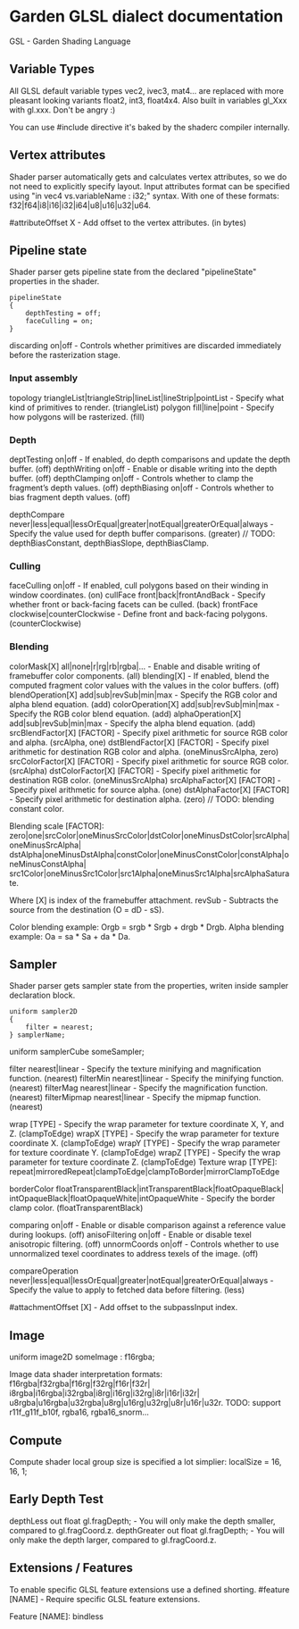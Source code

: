# Garden GLSL dialect documentation

GSL - Garden Shading Language

## Variable Types

All GLSL default variable types vec2, ivec3, mat4... are replaced with
more pleasant looking variants float2, int3, float4x4. Also built in variables gl_Xxx with gl.xxx. Don't be angry :)

You can use #include directive it's baked by the shaderc compiler internally.

## Vertex attributes

Shader parser automatically gets and calculates vertex attributes, so we do not need to explicitly specify layout. 
Input attributes format can be specified using "in vec4 vs.variableName : i32;" syntax.
With one of these formats: f32|f64|i8|i16|i32|i64|u8|u16|u32|u64.

#attributeOffset X - Add offset to the vertex attributes. (in bytes)

## Pipeline state

Shader parser gets pipeline state from the declared "pipelineState" properties in the shader.

```
pipelineState
{
    depthTesting = off;
    faceCulling = on;
}
```

discarding on|off - Controls whether primitives are discarded immediately before the rasterization stage.

### Input assembly

topology triangleList|triangleStrip|lineList|lineStrip|pointList -
	Specify what kind of primitives to render. (triangleList)
polygon fill|line|point - Specify how polygons will be rasterized. (fill)

### Depth

deptTesting on|off - If enabled, do depth comparisons and update the depth buffer. (off)
depthWriting on|off - Enable or disable writing into the depth buffer. (off)
depthClamping on|off - Controls whether to clamp the fragment’s depth values. (off)
depthBiasing on|off - Controls whether to bias fragment depth values. (off)

depthCompare never|less|equal|lessOrEqual|greater|notEqual|greaterOrEqual|always -
	Specify the value used for depth buffer comparisons. (greater)
// TODO: depthBiasConstant, depthBiasSlope, depthBiasClamp.

### Culling

faceCulling on|off - If enabled, cull polygons based on their winding in window coordinates. (on)
cullFace front|back|frontAndBack - Specify whether front or back-facing facets can be culled. (back)
frontFace clockwise|counterClockwise - Define front and back-facing polygons. (counterClockwise)

### Blending

colorMask[X] all|none|r|rg|rb|rgba|... - Enable and disable writing of framebuffer color components. (all)
blending[X] - If enabled, blend the computed fragment color values with the values in the color buffers. (off)
blendOperation[X] add|sub|revSub|min|max - Specify the RGB color and alpha blend equation. (add)
colorOperation[X] add|sub|revSub|min|max - Specify the RGB color blend equation. (add)
alphaOperation[X] add|sub|revSub|min|max - Specify the alpha blend equation. (add)
srcBlendFactor[X] [FACTOR] - Specify pixel arithmetic for source RGB color and alpha. (srcAlpha, one)
dstBlendFactor[X] [FACTOR] - Specify pixel arithmetic for destination RGB color and alpha. (oneMinusSrcAlpha, zero)
srcColorFactor[X] [FACTOR] - Specify pixel arithmetic for source RGB color. (srcAlpha)
dstColorFactor[X] [FACTOR] - Specify pixel arithmetic for destination RGB color. (oneMinusSrcAlpha)
srcAlphaFactor[X] [FACTOR] - Specify pixel arithmetic for source alpha. (one)
dstAlphaFactor[X] [FACTOR] - Specify pixel arithmetic for destination alpha. (zero)
// TODO: blending constant color.

Blending scale [FACTOR]:
	zero|one|srcColor|oneMinusSrcColor|dstColor|oneMinusDstColor|srcAlpha|oneMinusSrcAlpha|
	dstAlpha|oneMinusDstAlpha|constColor|oneMinusConstColor|constAlpha|oneMinusConstAlpha|
	src1Color|oneMinusSrc1Color|src1Alpha|oneMinusSrc1Alpha|srcAlphaSaturate.

Where [X] is index of the framebuffer attachment.
revSub - Subtracts the source from the destination (O = dD - sS).

Color blending example: Orgb = srgb * Srgb + drgb * Drgb.
Alpha blending example: Oa = sa * Sa + da * Da.

## Sampler

Shader parser gets sampler state from the properties, writen inside sampler declaration block.

```
uniform sampler2D
{
    filter = nearest;
} samplerName;
```

uniform samplerCube someSampler;

filter nearest|linear - Specify the texture minifying and magnification function. (nearest)
filterMin nearest|linear - Specify the minifying function. (nearest)
filterMag nearest|linear - Specify the magnification function. (nearest)
filterMipmap nearest|linear - Specify the mipmap function. (nearest)

wrap [TYPE] - Specify the wrap parameter for texture coordinate X, Y, and Z. (clampToEdge)
wrapX [TYPE] - Specify the wrap parameter for texture coordinate X. (clampToEdge)
wrapY [TYPE] - Specify the wrap parameter for texture coordinate Y. (clampToEdge)
wrapZ [TYPE] - Specify the wrap parameter for texture coordinate Z. (clampToEdge)
Texture wrap [TYPE]: repeat|mirroredRepeat|clampToEdge|clampToBorder|mirrorClampToEdge

borderColor floatTransparentBlack|intTransparentBlack|floatOpaqueBlack|
	intOpaqueBlack|floatOpaqueWhite|intOpaqueWhite - Specify the border clamp color. (floatTransparentBlack)

comparing on|off - Enable or disable comparison against a reference value during lookups. (off)
anisoFiltering on|off - Enable or disable texel anisotropic filtering. (off)
unnormCoords on|off - Controls whether to use unnormalized texel coordinates to address texels of the image. (off)

compareOperation never|less|equal|lessOrEqual|greater|notEqual|greaterOrEqual|always -
	Specify the value to apply to fetched data before filtering. (less)

#attachmentOffset [X] - Add offset to the subpassInput index.

## Image

uniform image2D someImage : f16rgba;

Image data shader interpretation formats:
	f16rgba|f32rgba|f16rg|f32rg|f16r|f32r|
	i8rgba|i16rgba|i32rgba|i8rg|i16rg|i32rg|i8r|i16r|i32r|
	u8rgba|u16rgba|u32rgba|u8rg|u16rg|u32rg|u8r|u16r|u32r.
TODO: support r11f_g11f_b10f, rgba16, rgba16_snorm...

## Compute

Compute shader local group size is specified a lot simplier:
localSize = 16, 16, 1;

## Early Depth Test

depthLess out float gl.fragDepth; - You will only make the depth smaller, compared to gl.fragCoord.z.
depthGreater out float gl.fragDepth; - You will only make the depth larger, compared to gl.fragCoord.z.

## Extensions / Features

To enable specific GLSL feature extensions use a defined shorting.
#feature [NAME] - Require specific GLSL feature extensions.

Feature [NAME]: bindless